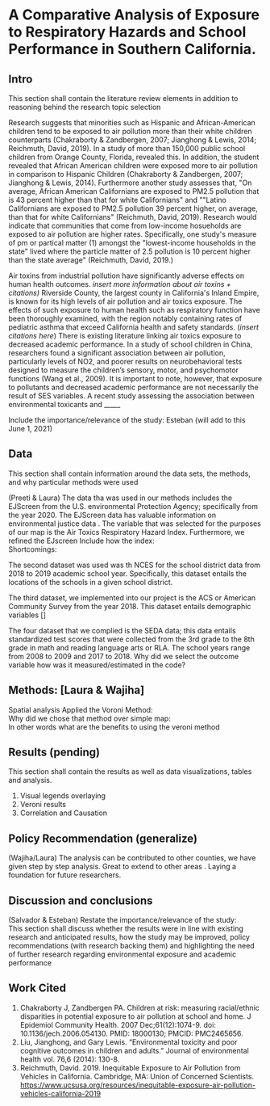 # A Comparative Analysis of Exposure to Respiratory Hazards and School Performance in Southern California.

## Intro
This section shall contain the literature review elements in addition to reasoning behind the research topic selection

Research suggests that minorities such as Hispanic and African-American children tend to be exposed to air pollution more than their white children counterparts (Chakraborty & Zandbergen, 2007; Jianghong & Lewis, 2014; Reichmuth, David, 2019). In a study of more than 150,000 public school children from Orange County, Florida, revealed this. In addition, the student revealed that African American children were exposed more to air pollution in comparison to Hispanic Children (Chakraborty & Zandbergen, 2007; Jianghong & Lewis, 2014). Furthermore another study assesses that, "On average, African American Californians are exposed to PM2.5 pollution that is 43 percent higher than that for white Californians" and ""Latino Californians are exposed to PM2.5 pollution 39 percent higher, on average, than that for white Californians" (Reichmuth, David, 2019). Research would indicate that communities that come from low-income hosueholds are exposed to air pollution are higher rates. Specifically, one study's measure of pm or partical matter (1) amongst the "lowest-income households in the state" lived where the particle matter of 2.5 pollution is 10 percent higher than the state average" (Reichmuth, David, 2019.)


Air toxins from industrial pollution have significantly adverse effects on human health outcomes. *insert more information about air toxins + citations)* Riverside County, the largest county in California's Inland Empire, is known for its high levels of air pollution and air toxics exposure. The effects of such exposure to human health such as respiratory function have been thoroughly examined, with the region notably containing rates of pediatric asthma that exceed California health and safety standards. (*insert citations here*) There is existing literature linking air toxics exposure to decreased academic performance. In a study of school children in China, researchers found a significant association between air pollution, particularly levels of NO2, and poorer results on neurobehavioral tests designed to measure the children’s sensory, motor, and psychomotor functions (Wang et al., 2009). It is important to note, however, that exposure to pollutants and decreased academic performance are not necessarily the result of SES variables. A recent study assessing the association between environmental toxicants and _____

Include the importance/relevance of the study: Esteban (will add to this June 1, 2021)

## Data
This section shall contain information around the data sets, the methods, and why particular methods were used

(Preeti & Laura) 
The data tha was used in our methods includes the EJScreen from the U.S. environmental Protection Agency; specifically from the year 2020. The EJScreen data has valuable information on environmental justice data . The variable that was selected for the purposes of our map is the Air Toxics Respiratory Hazard Index. Furthermore, we refined the EJscreen 
Include how the index:  
Shortcomings: 

The second dataset was used was th NCES for the school district data from 2018 to 2019 academic school year. Specifically, this dataset entails the locations of the schools in a given school district.  

The third dataset, we implemented into our project is the ACS or American Community Survey from the year 2018. This dataset entails demographic variables []

The four dataset that we complied is the SEDA data; this data entails standardized test scores that were collected from the 3rd grade to the 8th grade in math and reading language arts or RLA. The school years range from 2008 to 2009 and 2017 to 2018. 
Why did we select the outcome variable how was it measured/estimated in the code? 

## Methods: [Laura & Wajiha] 
Spatial analysis 
Applied the Voroni Method:  
Why did we chose that method over simple map:  
In other words what are the benefits to using the veroni method 

## Results (pending) 
This section shall contain the results as well as data visualizations, tables and analysis.
1. Visual legends overlaying  
2. Veroni results 
3. Correlation and Causation 

## Policy Recommendation (generalize)
(Wajiha/Laura) 
The analysis can be contributed to other counties, we have given step by step analysis. Great to extend to other areas . Laying a foundation for future researchers. 

## Discussion and conclusions 
(Salvador & Esteban) 
Restate the importance/relevance of the study:  
This section shall discuss whether the results were in line with existing research and anticipated results, how the study may be improved, policy recommendations (with research backing them) and highlighting the need of further research regarding environmental exposure and academic performance

## Work Cited 
1. Chakraborty J, Zandbergen PA. Children at risk: measuring racial/ethnic disparities in potential exposure to air pollution at school and home. J Epidemiol Community Health. 2007 Dec;61(12):1074-9. doi: 10.1136/jech.2006.054130. PMID: 18000130; PMCID: PMC2465656.
2.  Liu, Jianghong, and Gary Lewis. “Environmental toxicity and poor cognitive outcomes in children and adults.” Journal of environmental health vol. 76,6 (2014): 130-8.
3.  Reichmuth, David. 2019. Inequitable Exposure to Air Pollution from Vehicles in California. Cambridge, MA: Union of Concerned Scientists. https://www.ucsusa.org/resources/inequitable-exposure-air-pollution-vehicles-california-2019
